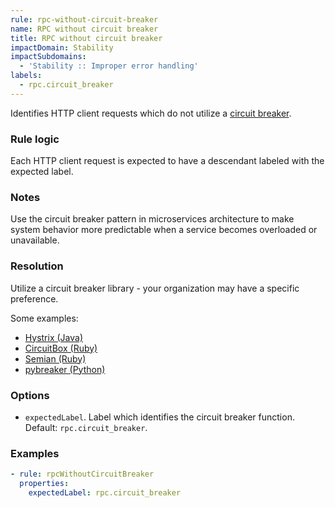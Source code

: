 ```yaml
---
rule: rpc-without-circuit-breaker
name: RPC without circuit breaker
title: RPC without circuit breaker
impactDomain: Stability
impactSubdomains:
  - 'Stability :: Improper error handling'
labels:
  - rpc.circuit_breaker
---
```


Identifies HTTP client requests which do not utilize a
[circuit breaker](https://martinfowler.com/bliki/CircuitBreaker.html).

### Rule logic

Each HTTP client request is expected to have a descendant labeled with the expected label.

### Notes

Use the circuit breaker pattern in microservices architecture to make system behavior more
predictable when a service becomes overloaded or unavailable.

### Resolution

Utilize a circuit breaker library - your organization may have a specific preference.

Some examples:

- [Hystrix (Java)](https://github.com/Netflix/Hystrix/wiki/How-it-Works#CircuitBreaker)
- [CircuitBox (Ruby)](https://github.com/yammer/circuitbox)
- [Semian (Ruby)](https://github.com/Shopify/semian#circuit-breaker)
- [pybreaker (Python)](https://github.com/danielfm/pybreaker)

### Options

- `expectedLabel`. Label which identifies the circuit breaker function. Default:
  `rpc.circuit_breaker`.

### Examples

```yaml
- rule: rpcWithoutCircuitBreaker
  properties:
    expectedLabel: rpc.circuit_breaker
```
